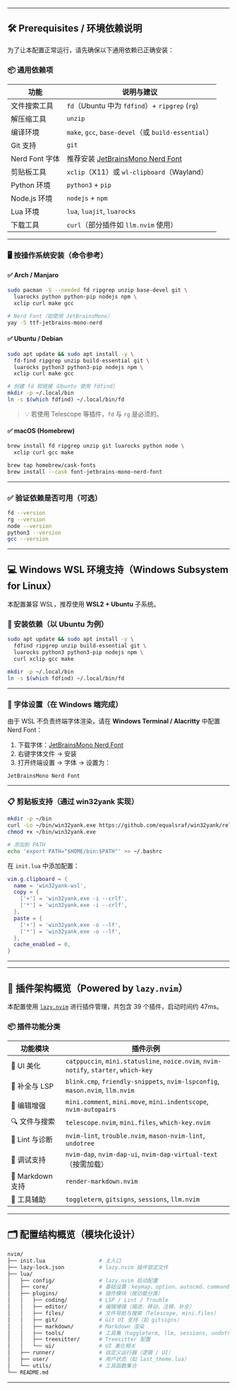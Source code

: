 
---

## 🛠️ Prerequisites / 环境依赖说明

为了让本配置正常运行，请先确保以下通用依赖已正确安装：

### 📦 通用依赖项

| 功能           | 说明与建议                                            |
| ------------ | ------------------------------------------------ |
| 文件搜索工具       | `fd`（Ubuntu 中为 `fdfind`）+ `ripgrep` (`rg`)       |
| 解压缩工具        | `unzip`                                          |
| 编译环境         | `make`, `gcc`, `base-devel`（或 `build-essential`） |
| Git 支持       | `git`                                            |
| Nerd Font 字体 | 推荐安装 [JetBrainsMono Nerd Font][nerdfont]         |
| 剪贴板工具        | `xclip`（X11）或 `wl-clipboard`（Wayland）            |
| Python 环境    | `python3` + `pip`                                |
| Node.js 环境   | `nodejs` + `npm`                                 |
| Lua 环境       | `lua`, `luajit`, `luarocks`                      |
| 下载工具         | `curl`（部分插件如 `llm.nvim` 使用）                      |

---

### 🖥️ 按操作系统安装（命令参考）

#### ✅ Arch / Manjaro

```bash
sudo pacman -S --needed fd ripgrep unzip base-devel git \
  luarocks python python-pip nodejs npm \
  xclip curl make gcc

# Nerd Font（如使用 JetBrainsMono）
yay -S ttf-jetbrains-mono-nerd
```

#### ✅ Ubuntu / Debian

```bash
sudo apt update && sudo apt install -y \
  fd-find ripgrep unzip build-essential git \
  luarocks python3 python3-pip nodejs npm \
  xclip curl make gcc

# 创建 fd 软链接（Ubuntu 使用 fdfind）
mkdir -p ~/.local/bin
ln -s $(which fdfind) ~/.local/bin/fd
```

> 💡 若使用 Telescope 等插件，`fd` 与 `rg` 是必须的。

#### ✅ macOS (Homebrew)

```bash
brew install fd ripgrep unzip git luarocks python node \
  xclip curl gcc make

brew tap homebrew/cask-fonts
brew install --cask font-jetbrains-mono-nerd-font
```

---

### ✅ 验证依赖是否可用（可选）

```bash
fd --version
rg --version
node --version
python3 --version
gcc --version
```

---

## 💻 Windows WSL 环境支持（Windows Subsystem for Linux）

本配置兼容 WSL，推荐使用 **WSL2 + Ubuntu** 子系统。

### 🧩 安装依赖（以 Ubuntu 为例）

```bash
sudo apt update && sudo apt install -y \
  fdfind ripgrep unzip build-essential git \
  luarocks python3 python3-pip nodejs npm \
  curl xclip gcc make

mkdir -p ~/.local/bin
ln -s $(which fdfind) ~/.local/bin/fd
```

---

### 🎨 字体设置（在 Windows 端完成）

由于 WSL 不负责终端字体渲染，请在 **Windows Terminal / Alacritty** 中配置 Nerd Font：

1. 下载字体：[JetBrainsMono Nerd Font][nerdfont]
2. 右键字体文件 → 安装
3. 打开终端设置 → 字体 → 设置为：

```
JetBrainsMono Nerd Font
```

---

### 📋 剪贴板支持（通过 win32yank 实现）

```bash
mkdir -p ~/bin
curl -Lo ~/bin/win32yank.exe https://github.com/equalsraf/win32yank/releases/latest/download/win32yank-x64.exe
chmod +x ~/bin/win32yank.exe

# 添加到 PATH
echo 'export PATH="$HOME/bin:$PATH"' >> ~/.bashrc
```

在 `init.lua` 中添加配置：

```lua
vim.g.clipboard = {
  name = 'win32yank-wsl',
  copy = {
    ['+'] = 'win32yank.exe -i --crlf',
    ['*'] = 'win32yank.exe -i --crlf',
  },
  paste = {
    ['+'] = 'win32yank.exe -o --lf',
    ['*'] = 'win32yank.exe -o --lf',
  },
  cache_enabled = 0,
}
```

---

[nerdfont]: https://www.nerdfonts.com/font-downloads

---


## 🔌 插件架构概览（Powered by `lazy.nvim`）

本配置使用 [`lazy.nvim`](https://github.com/folke/lazy.nvim) 进行插件管理，共包含 39 个插件，启动时间约 47ms。

### 📦 插件功能分类

| 功能模块           | 插件示例                                                                                 |
| -------------- | ------------------------------------------------------------------------------------ |
| 🎨 UI 美化       | `catppuccin`, `mini.statusline`, `noice.nvim`, `nvim-notify`, `starter`, `which-key` |
| 🧠 补全与 LSP     | `blink.cmp`, `friendly-snippets`, `nvim-lspconfig`, `mason.nvim`, `llm.nvim`         |
| 🧰 编辑增强        | `mini.comment`, `mini.move`, `mini.indentscope`, `nvim-autopairs`                    |
| 🔍 文件与搜索       | `telescope.nvim`, `mini.files`, `which-key.nvim`                                     |
| 🧪 Lint 与诊断    | `nvim-lint`, `trouble.nvim`, `mason-nvim-lint`, `undotree`                           |
| 🐞 调试支持        | `nvim-dap`, `nvim-dap-ui`, `nvim-dap-virtual-text`（按需加载）                             |
| 🧾 Markdown 支持 | `render-markdown.nvim`                                                               |
| 🧩 工具辅助        | `toggleterm`, `gitsigns`, `sessions`, `llm.nvim`                                     |

---

## 🗂️ 配置结构概览（模块化设计）

```bash
nvim/
├── init.lua                 # 主入口
├── lazy-lock.json           # lazy.nvim 插件锁定文件
├── lua/
│   ├── config/              # lazy.nvim 启动配置
│   ├── core/                # 基础设置：keymap、option、autocmd、commands
│   ├── plugins/             # 插件模块（按功能分类）
│   │   ├── coding/          # LSP / Lint / Trouble
│   │   ├── editor/          # 编辑增强（缩进、移动、注释、补全）
│   │   ├── files/           # 文件导航与搜索（Telescope, mini.files）
│   │   ├── git/             # Git UI 支持（如 gitsigns）
│   │   ├── markdown/        # Markdown 渲染
│   │   ├── tools/           # 工具集（toggleterm, llm, sessions, undotree）
│   │   ├── treesitter/      # Treesitter 配置
│   │   └── ui/              # UI 美化相关
│   ├── runner/              # 自定义运行器（逻辑 / UI）
│   ├── user/                # 用户状态（如 last_theme.lua）
│   └── utils/               # 工具函数集合
└── README.md
```

---
